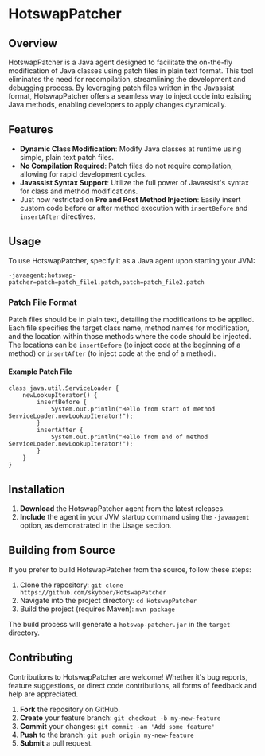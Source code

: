 # HotswapPatcher

## Overview

HotswapPatcher is a Java agent designed to facilitate the on-the-fly modification of Java classes using patch files in plain text format. 
This tool eliminates the need for recompilation, streamlining the development and debugging process. By leveraging patch files written 
in the Javassist format, HotswapPatcher offers a seamless way to inject code into existing Java methods, enabling developers 
to apply changes dynamically.

## Features

- **Dynamic Class Modification**: Modify Java classes at runtime using simple, plain text patch files.
- **No Compilation Required**: Patch files do not require compilation, allowing for rapid development cycles.
- **Javassist Syntax Support**: Utilize the full power of Javassist's syntax for class and method modifications.
- Just now restricted on **Pre and Post Method Injection**: Easily insert custom code before or after method execution 
  with `insertBefore` and `insertAfter` directives.

## Usage

To use HotswapPatcher, specify it as a Java agent upon starting your JVM:

```
-javaagent:hotswap-patcher=patch=patch_file1.patch,patch=patch_file2.patch
```

### Patch File Format

Patch files should be in plain text, detailing the modifications to be applied. Each file specifies the target class name, 
method names for modification, and the location within those methods where the code should be injected. The locations 
can be `insertBefore` (to inject code at the beginning of a method) or `insertAfter` (to inject code at the end of a method).

#### Example Patch File

```
class java.util.ServiceLoader {
    newLookupIterator() {
        insertBefore {
            System.out.println("Hello from start of method ServiceLoader.newLookupIterator!");
        }
        insertAfter {
            System.out.println("Hello from end of method ServiceLoader.newLookupIterator!");
        }
    }
}
```


## Installation

1. **Download** the HotswapPatcher agent from the latest releases.
2. **Include** the agent in your JVM startup command using the `-javaagent` option, as demonstrated in the Usage section.

## Building from Source

If you prefer to build HotswapPatcher from the source, follow these steps:

1. Clone the repository: `git clone https://github.com/skybber/HotswapPatcher`
2. Navigate into the project directory: `cd HotswapPatcher`
3. Build the project (requires Maven): `mvn package`

The build process will generate a `hotswap-patcher.jar` in the `target` directory.

## Contributing

Contributions to HotswapPatcher are welcome! Whether it's bug reports, feature suggestions, or direct code contributions, all forms of feedback and help are appreciated.

1. **Fork** the repository on GitHub.
2. **Create** your feature branch: `git checkout -b my-new-feature`
3. **Commit** your changes: `git commit -am 'Add some feature'`
4. **Push** to the branch: `git push origin my-new-feature`
5. **Submit** a pull request.
